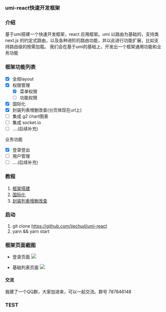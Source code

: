 ### umi-react快速开发框架

### 介绍
基于umi搭建一个快速开发框架，react 应用框架。umi 以路由为基础的，支持类 next.js 的约定式路由，以及各种进阶的路由功能，并以此进行功能扩展，比如支持路由级的按需加载。
我们会在基于umi的基础上，开发出一个框架通用功能和业务功能

### 框架功能列表

- [x] 全局layout  
- [x] 权限管理 
  - [x] 菜单权限
  - [ ] 功能权限
- [x] 国际化  
- [x] 封装列表增删改查(分页体现在url上)
- [ ] 集成 g2 chart图表
- [ ] 集成 socket.io
- [ ] ....(后续补充)

业务功能
- [x] 登录登出  
- [ ] 用户管理
- [ ] ....(后续补充)

### 教程
1. [框架搭建](https://www.cnblogs.com/qiaojie/p/9598886.html)
2. [国际化](https://www.cnblogs.com/qiaojie/p/9673609.html)
2. [封装列表增删改查](https://www.cnblogs.com/qiaojie/p/9990389.html)


### 启动

1. git clone https://github.com/jiechud/umi-react
2. yarn && yarn start


### 框架页面截图
* 登录页面
  ![](https://github.com/jiechud/umi-react/blob/master/doc/resource/read/login.png)

* 基础列表页面
  ![](https://github.com/jiechud/umi-react/blob/master/doc/resource/3/local.gif)


#### 交流

我建了一个QQ群，大家加进来，可以一起交流。群号 787846148

### TEST

